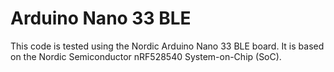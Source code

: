 
# Arduino Nano 33 BLE

This code is tested using the Nordic Arduino Nano 33 BLE board. It is based on the Nordic Semiconductor nRF528540 System-on-Chip (SoC).        
